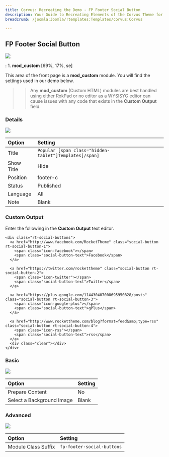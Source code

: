 ```yaml
---
title: Corvus: Recreating the Demo - FP Footer Social Button
description: Your Guide to Recreating Elements of the Corvus Theme for Joomla
breadcrumb: /joomla:Joomla/!templates:Templates/corvus:Corvus

---
```


FP Footer Social Button
----
![][demo]

:   1. **mod_custom** [69%, 17%, se]

This area of the front page is a **mod_custom** module. You will find the settings used in our demo below.

>> Any **mod_custom** (Custom HTML) modules are best handled using either RokPad or no editor as a WYSISYG editor can cause issues with any code that exists in the **Custom Output** field.

### Details
![][demo2]

| Option     | Setting                                                |  
| :--------- | :----------------------------------------------------- |  
| Title      | `Popular [span class="hidden-tablet"]Templates[/span]` |  
| Show Title | Hide                                                   |  
| Position   | footer-c                                            |  
| Status     | Published                                              |  
| Language   | All                                                    |  
| Note       | Blank                                                  |  

### Custom Output
Enter the following in the **Custom Output** text editor.

~~~
<div class="rt-social-buttons">
  <a href="http://www.facebook.com/RocketTheme" class="social-button rt-social-button-1">
    <span class="icon-facebook"></span>
    <span class="social-button-text">Facebook</span>
  </a>
  
  <a href="https://twitter.com/rockettheme" class="social-button rt-social-button-2">
    <span class="icon-twitter"></span>
    <span class="social-button-text">Twitter</span>
  </a>
  
  <a href="https://plus.google.com/114430407008695950828/posts" class="social-button rt-social-button-3">
    <span class="icon-google-plus"></span>
    <span class="social-button-text">gPlus</span>
  </a>
  
  <a href="http://www.rockettheme.com/blog?format=feed&amp;type=rss" class="social-button rt-social-button-4">
    <span class="icon-rss"></span>
    <span class="social-button-text">rss</span>
  </a>
  <div class="clear"></div>
</div>
~~~

### Basic
![][demo3]

| Option                    | Setting |
| :------------------------ | :------ |
| Prepare Content           | No      |
| Select a Background Image | Blank   |

### Advanced
![][demo4]

| Option              | Setting                    |  
| :------------------ | :------------------------- |  
| Module Class Suffix | `fp-footer-social-buttons` |  

[demo]: assets/demo_13.jpeg
[demo2]: assets/social_1.jpeg
[demo3]: assets/social_2.jpeg
[demo4]: assets/social_3.jpeg